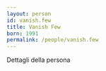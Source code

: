 ```yaml
---
layout: person
id: vanish.few
title: Vanish Few
born: 1991
permalink: /people/vanish.few
---
```


Dettagli della persona 